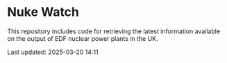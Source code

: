 # Nuke Watch

This repository includes code for retrieving the latest information available on the output of EDF nuclear power plants in the UK.

Last updated: 2025-03-20 14:11